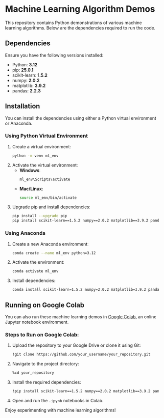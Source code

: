 # Machine Learning Algorithm Demos

This repository contains Python demonstrations of various machine learning algorithms. Below are the dependencies required to run the code.

## Dependencies

Ensure you have the following versions installed:

- Python: **3.12**
- pip: **25.0.1**
- scikit-learn: **1.5.2**
- numpy: **2.0.2**
- matplotlib: **3.9.2**
- pandas: **2.2.3**

## Installation

You can install the dependencies using either a Python virtual environment or Anaconda.

### Using Python Virtual Environment

1. Create a virtual environment:
   ```sh
   python -m venv ml_env
   ```
2. Activate the virtual environment:
   - **Windows**:
     ```sh
     ml_env\Scripts\activate
     ```
   - **Mac/Linux**:
     ```sh
     source ml_env/bin/activate
     ```
3. Upgrade pip and install dependencies:
   ```sh
   pip install --upgrade pip
   pip install scikit-learn==1.5.2 numpy==2.0.2 matplotlib==3.9.2 pandas==2.2.3
   ```

### Using Anaconda

1. Create a new Anaconda environment:
   ```sh
   conda create --name ml_env python=3.12
   ```
2. Activate the environment:
   ```sh
   conda activate ml_env
   ```
3. Install dependencies:
   ```sh
   conda install scikit-learn=1.5.2 numpy=2.0.2 matplotlib=3.9.2 pandas=2.2.3
   ```

## Running on Google Colab

You can also run these machine learning demos in [Google Colab](https://colab.research.google.com/), an online Jupyter notebook environment.

### Steps to Run on Google Colab:

1. Upload the repository to your Google Drive or clone it using Git:
   ```sh
   !git clone https://github.com/your_username/your_repository.git
   ```
2. Navigate to the project directory:
   ```sh
   %cd your_repository
   ```
3. Install the required dependencies:
   ```sh
   !pip install scikit-learn==1.5.2 numpy==2.0.2 matplotlib==3.9.2 pandas==2.2.3
   ```
4. Open and run the `.ipynb` notebooks in Colab.

Enjoy experimenting with machine learning algorithms!